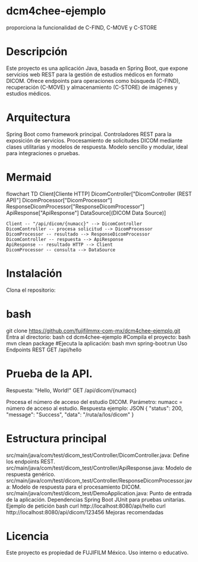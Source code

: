 # dcm4chee-ejemplo
proporciona la funcionalidad de C-FIND, C-MOVE y C-STORE

# Descripción
Este proyecto es una aplicación Java, basada en Spring Boot, que expone servicios web REST para la gestión de estudios médicos en formato DICOM. Ofrece endpoints para operaciones como búsqueda (C-FIND), recuperación (C-MOVE) y almacenamiento (C-STORE) de imágenes y estudios médicos.

# Arquitectura
Spring Boot como framework principal.
Controladores REST para la exposición de servicios.
Procesamiento de solicitudes DICOM mediante clases utilitarias y modelos de respuesta.
Modelo sencillo y modular, ideal para integraciones o pruebas.
# Mermaid
flowchart TD
    Client[Cliente HTTP]
    DicomController["DicomController (REST API)"]
    DicomProcessor["DicomProcessor"]
    ResponseDicomProcessor["ResponseDicomProcessor"]
    ApiResponse["ApiResponse"]
    DataSource[(DICOM Data Source)]

    Client -- "/api/dicom/{numacc}" --> DicomController
    DicomController -- procesa solicitud --> DicomProcessor
    DicomProcessor -- resultado --> ResponseDicomProcessor
    DicomController -- respuesta --> ApiResponse
    ApiResponse -- resultado HTTP --> Client
    DicomProcessor -- consulta --> DataSource
# Instalación
Clona el repositorio:
# bash
git clone https://github.com/fujifilmmx-com-mx/dcm4chee-ejemplo.git
Entra al directorio:
bash
cd dcm4chee-ejemplo
#Compila el proyecto:
bash
mvn clean package
#Ejecuta la aplicación:
bash
mvn spring-boot:run
Uso
Endpoints REST
GET /api/hello

# Prueba de la API.
Respuesta: "Hello, World!"
GET /api/dicom/{numacc}

Procesa el número de acceso del estudio DICOM.
Parámetro: numacc = número de acceso al estudio.
Respuesta ejemplo:
JSON
{
  "status": 200,
  "message": "Success",
  "data": "/ruta/a/los/dicom"
}
# Estructura principal
src/main/java/com/test/dicom_test/Controller/DicomController.java: Define los endpoints REST.
src/main/java/com/test/dicom_test/Controller/ApiResponse.java: Modelo de respuesta genérico.
src/main/java/com/test/dicom_test/Controller/ResponseDicomProcessor.java: Modelo de respuesta para el procesamiento DICOM.
src/main/java/com/test/dicom_test/DemoApplication.java: Punto de entrada de la aplicación.
Dependencias
Spring Boot
JUnit para pruebas unitarias.
Ejemplo de petición
bash
curl http://localhost:8080/api/hello
curl http://localhost:8080/api/dicom/123456
Mejoras recomendadas

# Licencia
Este proyecto es propiedad de FUJIFILM México. Uso interno o educativo.
